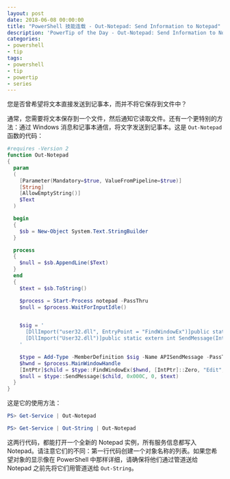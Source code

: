 ```yaml
---
layout: post
date: 2018-06-08 00:00:00
title: "PowerShell 技能连载 - Out-Notepad: Send Information to Notepad"
description: 'PowerTip of the Day - Out-Notepad: Send Information to Notepad'
categories:
- powershell
- tip
tags:
- powershell
- tip
- powertip
- series
---
```

您是否曾希望将文本直接发送到记事本，而并不将它保存到文件中？

通常，您需要将文本保存到一个文件，然后通知它读取文件。还有一个更特别的方法：通过 Windows 消息和记事本通信，将文字发送到记事本。这是 `Out-Notepad` 函数的代码：

```powershell
#requires -Version 2
function Out-Notepad
{
  param
  (
    [Parameter(Mandatory=$true, ValueFromPipeline=$true)]
    [String]
    [AllowEmptyString()]
    $Text
  )

  begin
  {
    $sb = New-Object System.Text.StringBuilder
  }

  process
  {
    $null = $sb.AppendLine($Text)
  }
  end
  {
    $text = $sb.ToString()

    $process = Start-Process notepad -PassThru
    $null = $process.WaitForInputIdle()


    $sig = '
      [DllImport("user32.dll", EntryPoint = "FindWindowEx")]public static extern IntPtr FindWindowEx(IntPtr hwndParent, IntPtr hwndChildAfter, string lpszClass, string lpszWindow);
      [DllImport("User32.dll")]public static extern int SendMessage(IntPtr hWnd, int uMsg, int wParam, string lParam);
    '

    $type = Add-Type -MemberDefinition $sig -Name APISendMessage -PassThru
    $hwnd = $process.MainWindowHandle
    [IntPtr]$child = $type::FindWindowEx($hwnd, [IntPtr]::Zero, "Edit", $null)
    $null = $type::SendMessage($child, 0x000C, 0, $text)
  }
}
```

这是它的使用方法：

```powershell
PS> Get-Service | Out-Notepad

PS> Get-Service | Out-String | Out-Notepad
```

这两行代码，都能打开一个全新的 Notepad 实例，所有服务信息都写入 Notepad。请注意它们的不同：第一行代码创建一个对象名称的列表。如果您希望对象的显示像在 PowerShell 中那样详细，请确保将他们通过管道送给 Notepad 之前先将它们用管道送给 `Out-String`。

<!--本文国际来源：[Out-Notepad: Send Information to Notepad](http://community.idera.com/powershell/powertips/b/tips/posts/out-notepad-send-information-to-notepad)-->
